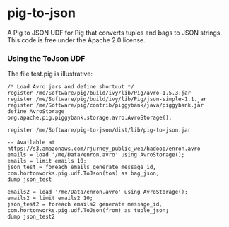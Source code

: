 pig-to-json
===========

A Pig to JSON UDF for Pig that converts tuples and bags to JSON strings. This code is free under the Apache 2.0 license.

### Using the ToJson UDF

The file test.pig is illustrative:

```
/* Load Avro jars and define shortcut */
register /me/Software/pig/build/ivy/lib/Pig/avro-1.5.3.jar
register /me/Software/pig/build/ivy/lib/Pig/json-simple-1.1.jar
register /me/Software/pig/contrib/piggybank/java/piggybank.jar
define AvroStorage org.apache.pig.piggybank.storage.avro.AvroStorage();

register /me/Software/pig-to-json/dist/lib/pig-to-json.jar

-- Available at https://s3.amazonaws.com/rjurney_public_web/hadoop/enron.avro
emails = load '/me/Data/enron.avro' using AvroStorage();
emails = limit emails 10;
json_test = foreach emails generate message_id, com.hortonworks.pig.udf.ToJson(tos) as bag_json;
dump json_test

emails2 = load '/me/Data/enron.avro' using AvroStorage();
emails2 = limit emails2 10;
json_test2 = foreach emails2 generate message_id, com.hortonworks.pig.udf.ToJson(from) as tuple_json;
dump json_test2
```